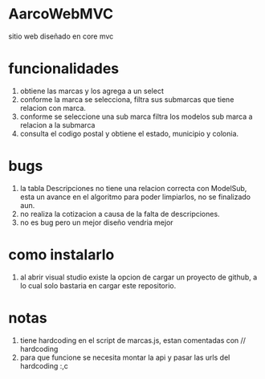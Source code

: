 # AarcoWebMVC
sitio web diseñado en core mvc

# funcionalidades
1. obtiene las marcas y los agrega a un select
2. conforme la marca se selecciona, filtra sus submarcas que tiene relacion con marca.
3. conforme se seleccione una sub marca filtra los modelos sub marca a relacion a la submarca
4. consulta el codigo postal y obtiene el estado, municipio y colonia.

# bugs
1. la tabla Descripciones no tiene una relacion correcta con ModelSub, esta un avance en el algoritmo para poder limpiarlos, no se finalizado aun.
2. no realiza la cotizacion a causa de la falta de descripciones.
3. no es bug pero un mejor diseño vendria mejor

# como instalarlo
1. al abrir visual studio existe la opcion de cargar un proyecto de github, a lo cual solo bastaria en cargar este repositorio.

# notas
1. tiene hardcoding en el script de marcas.js, estan comentadas con // hardcoding
2. para que funcione se necesita montar la api y pasar las urls del hardcoding :,c
